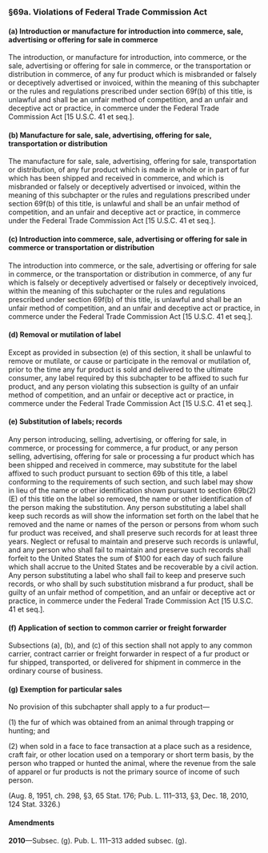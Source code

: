 ### §69a. Violations of Federal Trade Commission Act ###

#### (a) Introduction or manufacture for introduction into commerce, sale, advertising or offering for sale in commerce ####

The introduction, or manufacture for introduction, into commerce, or the sale, advertising or offering for sale in commerce, or the transportation or distribution in commerce, of any fur product which is misbranded or falsely or deceptively advertised or invoiced, within the meaning of this subchapter or the rules and regulations prescribed under section 69f(b) of this title, is unlawful and shall be an unfair method of competition, and an unfair and deceptive act or practice, in commerce under the Federal Trade Commission Act [15 U.S.C. 41 et seq.].

#### (b) Manufacture for sale, sale, advertising, offering for sale, transportation or distribution ####

The manufacture for sale, sale, advertising, offering for sale, transportation or distribution, of any fur product which is made in whole or in part of fur which has been shipped and received in commerce, and which is misbranded or falsely or deceptively advertised or invoiced, within the meaning of this subchapter or the rules and regulations prescribed under section 69f(b) of this title, is unlawful and shall be an unfair method of competition, and an unfair and deceptive act or practice, in commerce under the Federal Trade Commission Act [15 U.S.C. 41 et seq.].

#### (c) Introduction into commerce, sale, advertising or offering for sale in commerce or transportation or distribution ####

The introduction into commerce, or the sale, advertising or offering for sale in commerce, or the transportation or distribution in commerce, of any fur which is falsely or deceptively advertised or falsely or deceptively invoiced, within the meaning of this subchapter or the rules and regulations prescribed under section 69f(b) of this title, is unlawful and shall be an unfair method of competition, and an unfair and deceptive act or practice, in commerce under the Federal Trade Commission Act [15 U.S.C. 41 et seq.].

#### (d) Removal or mutilation of label ####

Except as provided in subsection (e) of this section, it shall be unlawful to remove or mutilate, or cause or participate in the removal or mutilation of, prior to the time any fur product is sold and delivered to the ultimate consumer, any label required by this subchapter to be affixed to such fur product, and any person violating this subsection is guilty of an unfair method of competition, and an unfair or deceptive act or practice, in commerce under the Federal Trade Commission Act [15 U.S.C. 41 et seq.].

#### (e) Substitution of labels; records ####

Any person introducing, selling, advertising, or offering for sale, in commerce, or processing for commerce, a fur product, or any person selling, advertising, offering for sale or processing a fur product which has been shipped and received in commerce, may substitute for the label affixed to such product pursuant to section 69b of this title, a label conforming to the requirements of such section, and such label may show in lieu of the name or other identification shown pursuant to section 69b(2)(E) of this title on the label so removed, the name or other identification of the person making the substitution. Any person substituting a label shall keep such records as will show the information set forth on the label that he removed and the name or names of the person or persons from whom such fur product was received, and shall preserve such records for at least three years. Neglect or refusal to maintain and preserve such records is unlawful, and any person who shall fail to maintain and preserve such records shall forfeit to the United States the sum of $100 for each day of such failure which shall accrue to the United States and be recoverable by a civil action. Any person substituting a label who shall fail to keep and preserve such records, or who shall by such substitution misbrand a fur product, shall be guilty of an unfair method of competition, and an unfair or deceptive act or practice, in commerce under the Federal Trade Commission Act [15 U.S.C. 41 et seq.].

#### (f) Application of section to common carrier or freight forwarder ####

Subsections (a), (b), and (c) of this section shall not apply to any common carrier, contract carrier or freight forwarder in respect of a fur product or fur shipped, transported, or delivered for shipment in commerce in the ordinary course of business.

#### (g) Exemption for particular sales ####

No provision of this subchapter shall apply to a fur product—

(1) the fur of which was obtained from an animal through trapping or hunting; and

(2) when sold in a face to face transaction at a place such as a residence, craft fair, or other location used on a temporary or short term basis, by the person who trapped or hunted the animal, where the revenue from the sale of apparel or fur products is not the primary source of income of such person.

(Aug. 8, 1951, ch. 298, §3, 65 Stat. 176; Pub. L. 111–313, §3, Dec. 18, 2010, 124 Stat. 3326.)

#### Amendments ####

**2010**—Subsec. (g). Pub. L. 111–313 added subsec. (g).